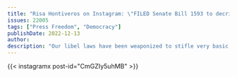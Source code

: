 ```yaml
---
title: "Risa Hontiveros on Instagram: \"FILED Senate Bill 1593 to decriminalize libel!\""
issues: 22005
tags: ["Press Freedom", "Democracy"]
publishDate: 2022-12-13
author: 
description: "Our libel laws have been weaponized to stifle very basic fundamental rights. These laws have been used to constantly attack many of our freedoms, but particularly the freedom of the press. We need to decriminalize libel if we are to truly #DefendPressFreedom."
---
```


{{< instagramx post-id="CmGZIy5uhMB" >}}
